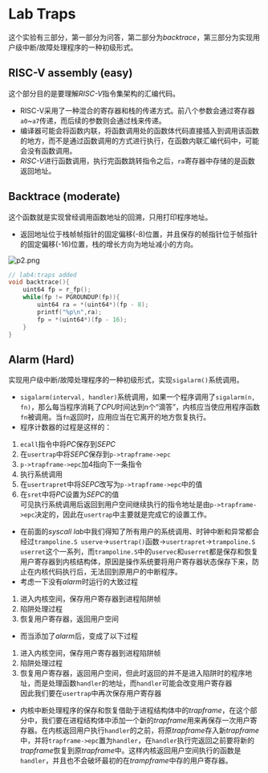 # Lab Traps
这个实验有三部分，第一部分为问答，第二部分为*backtrace*，第三部分为实现用户级中断/故障处理程序的一种初级形式。
## RISC-V assembly (easy)
这个部分目的是要理解*RISC-V*指令集架构的汇编代码。
- RISC-V采用了一种混合的寄存器和栈的传递方式。前八个参数会通过寄存器`a0`~`a7`传递，而后续的参数则会通过栈来传递。
- 编译器可能会将函数内联，将函数调用处的函数体代码直接插入到调用该函数的地方，而不是通过函数调用的方式进行执行，在函数内联汇编代码中，可能会没有函数调用。
- *RISC-V*进行函数调用，执行完函数跳转指令之后，`ra`寄存器中存储的是函数返回地址。
## Backtrace (moderate)
这个函数就是实现曾经调用函数地址的回溯，只用打印程序地址。
- 返回地址位于栈帧帧指针的固定偏移(-8)位置，并且保存的帧指针位于帧指针的固定偏移(-16)位置，栈的增长方向为地址减小的方向。

![p2.png](https://p1-juejin.byteimg.com/tos-cn-i-k3u1fbpfcp/61d7365448f149639545b21b4bfcbad9~tplv-k3u1fbpfcp-jj-mark:0:0:0:0:q75.image#?w=1087&h=752&s=169785&e=png&b=fefefe)

```c
// lab4:traps added
void backtrace(){
    uint64 fp = r_fp();
    while(fp != PGROUNDUP(fp)){
        uint64 ra = *(uint64*)(fp - 8);
        printf("%p\n",ra);
        fp = *(uint64*)(fp - 16);
    }
}
```
## Alarm (Hard)
实现用户级中断/故障处理程序的一种初级形式，实现`sigalarm()`系统调用。
- `sigalarm(interval, handler)`系统调用，如果一个程序调用了`sigalarm(n, fn)`，那么每当程序消耗了*CPU*时间达到n个“滴答”，内核应当使应用程序函数`fn`被调用。当`fn`返回时，应用应当在它离开的地方恢复执行。
- 程序计数器的过程是这样的：

1.  `ecall`指令中将*PC*保存到*SEPC*
1.  在`usertrap`中将*SEPC*保存到`p->trapframe->epc`
1.  `p->trapframe->epc`加4指向下一条指令
1.  执行系统调用
1.  在`usertrapret`中将*SEPC*改写为`p->trapframe->epc`中的值
1.  在`sret`中将*PC*设置为*SEPC*的值     
可见执行系统调用后返回到用户空间继续执行的指令地址是由`p->trapframe->epc`决定的，因此在`usertrap`中主要就是完成它的设置工作。
- 在前面的*syscall lab*中我们得知了所有用户的系统调用、时钟中断和异常都会经过`trampoline.S userve`->`usertrap()`函数->`usertrapret`->`trampoline.S userret`这个一系列，而`trampoline.S`中的`uservec`和`userret`都是保存和恢复用户寄存器到内核结构体，原因是操作系统要将用户寄存器状态保存下来，防止在内核代码执行后，无法回到原用户的中断程序。
- 考虑一下没有*alarm*时运行的大致过程
1.  进入内核空间，保存用户寄存器到进程陷阱帧
1.  陷阱处理过程
1.  恢复用户寄存器，返回用户空间   
- 而当添加了*alarm*后，变成了以下过程
1.  进入内核空间，保存用户寄存器到进程陷阱帧
1.  陷阱处理过程
1.  恢复用户寄存器，返回用户空间，但此时返回的并不是进入陷阱时的程序地址，而是处理函数`handler`的地址，而`handler`可能会改变用户寄存器                 
因此我们要在`usertrap`中再次保存用户寄存器
- 内核中断处理程序的保存和恢复借助于进程结构体中的*trapframe*，在这个部分中，我们要在进程结构体中添加一个新的*trapframe*用来再保存一次用户寄存器。在内核返回用户执行`handler`的之前，将原*trapframe*存入新*trapframe*中，并将`trapframe->epc`置为`handler`，在`handler`执行完返回之前要将新的*trapframe*恢复到原*trapframe*中。这样内核返回用户空间执行的函数是`handler`，并且也不会破坏最初的在*trampframe*中存的用户寄存器。
